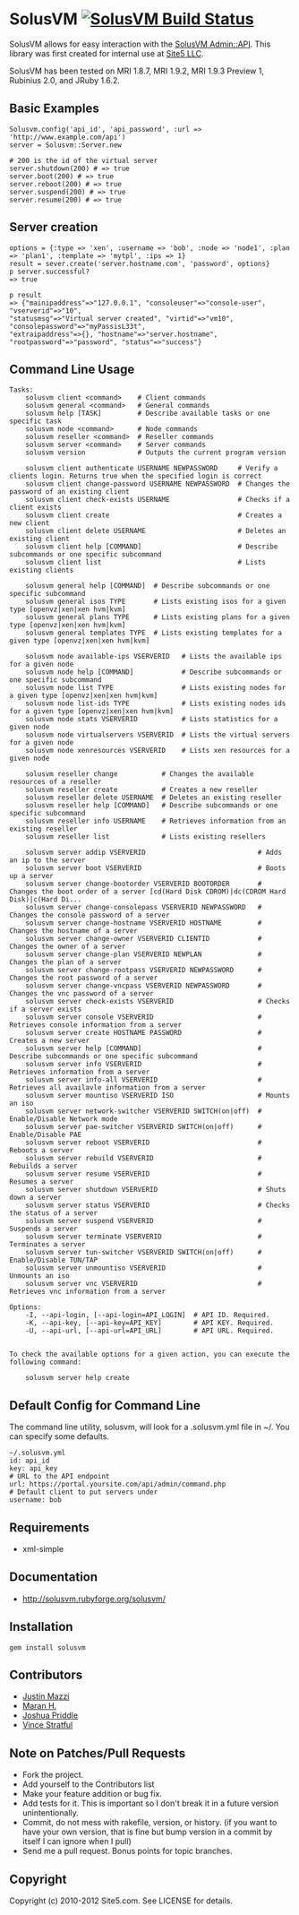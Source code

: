 SolusVM [![SolusVM Build Status][Build Icon]][Build Status]
===========================================================

SolusVM allows for easy interaction with the [SolusVM Admin::API][].
This library was first created for internal use at [Site5 LLC][].

SolusVM has been tested on MRI 1.8.7, MRI 1.9.2, MRI 1.9.3 Preview 1,
Rubinius 2.0, and JRuby 1.6.2.

[Site5 LLC]: http://www.site5.com
[SolusVM Admin::API]: http://wiki.solusvm.com/index.php/API:Admin
[Build Status]: http://travis-ci.org/site5/solusvm
[Build Icon]: https://secure.travis-ci.org/site5/solusvm.png?branch=master

Basic Examples
--------------

    Solusvm.config('api_id', 'api_password', :url => 'http://www.example.com/api')
    server = Solusvm::Server.new

    # 200 is the id of the virtual server
    server.shutdown(200) # => true
    server.boot(200) # => true
    server.reboot(200) # => true
    server.suspend(200) # => true
    server.resume(200) # => true

Server creation
---------------

    options = {:type => 'xen', :username => 'bob', :node => 'node1', :plan => 'plan1', :template => 'mytpl', :ips => 1}
    result = sever.create('server.hostname.com', 'password', options}
    p server.successful?
    => true

    p result
    => {"mainipaddress"=>"127.0.0.1", "consoleuser"=>"console-user", "vserverid"=>"10", 
    "statusmsg"=>"Virtual server created", "virtid"=>"vm10", "consolepassword"=>"myPassisL33t", 
    "extraipaddress"=>{}, "hostname"=>"server.hostname", "rootpassword"=>"password", "status"=>"success"}

Command Line Usage
------------------

    Tasks:
        solusvm client <command>    # Client commands
        solusvm general <command>   # General commands
        solusvm help [TASK]         # Describe available tasks or one specific task
        solusvm node <command>      # Node commands
        solusvm reseller <command>  # Reseller commands
        solusvm server <command>    # Server commands
        solusvm version             # Outputs the current program version

        solusvm client authenticate USERNAME NEWPASSWORD     # Verify a clients login. Returns true when the specified login is correct
        solusvm client change-password USERNAME NEWPASSWORD  # Changes the password of an existing client
        solusvm client check-exists USERNAME                 # Checks if a client exists
        solusvm client create                                # Creates a new client
        solusvm client delete USERNAME                       # Deletes an existing client
        solusvm client help [COMMAND]                        # Describe subcommands or one specific subcommand
        solusvm client list                                  # Lists existing clients

        solusvm general help [COMMAND]  # Describe subcommands or one specific subcommand
        solusvm general isos TYPE       # Lists existing isos for a given type [openvz|xen|xen hvm|kvm]
        solusvm general plans TYPE      # Lists existing plans for a given type [openvz|xen|xen hvm|kvm]
        solusvm general templates TYPE  # Lists existing templates for a given type [openvz|xen|xen hvm|kvm]

        solusvm node available-ips VSERVERID   # Lists the available ips for a given node
        solusvm node help [COMMAND]            # Describe subcommands or one specific subcommand
        solusvm node list TYPE                 # Lists existing nodes for a given type [openvz|xen|xen hvm|kvm]
        solusvm node list-ids TYPE             # Lists existing nodes ids for a given type [openvz|xen|xen hvm|kvm]
        solusvm node stats VSERVERID           # Lists statistics for a given node
        solusvm node virtualservers VSERVERID  # Lists the virtual servers for a given node
        solusvm node xenresources VSERVERID    # Lists xen resources for a given node

        solusvm reseller change           # Changes the available resources of a reseller
        solusvm reseller create           # Creates a new reseller
        solusvm reseller delete USERNAME  # Deletes an existing reseller
        solusvm reseller help [COMMAND]   # Describe subcommands or one specific subcommand
        solusvm reseller info USERNAME    # Retrieves information from an existing reseller
        solusvm reseller list             # Lists existing resellers

        solusvm server addip VSERVERID                            # Adds an ip to the server
        solusvm server boot VSERVERID                             # Boots up a server
        solusvm server change-bootorder VSERVERID BOOTORDER       # Changes the boot order of a server [cd(Hard Disk CDROM)|dc(CDROM Hard Disk)|c(Hard Di...
        solusvm server change-consolepass VSERVERID NEWPASSWORD   # Changes the console password of a server
        solusvm server change-hostname VSERVERID HOSTNAME         # Changes the hostname of a server
        solusvm server change-owner VSERVERID CLIENTID            # Changes the owner of a server
        solusvm server change-plan VSERVERID NEWPLAN              # Changes the plan of a server
        solusvm server change-rootpass VSERVERID NEWPASSWORD      # Changes the root password of a server
        solusvm server change-vncpass VSERVERID NEWPASSWORD       # Changes the vnc password of a server
        solusvm server check-exists VSERVERID                     # Checks if a server exists
        solusvm server console VSERVERID                          # Retrieves console information from a server
        solusvm server create HOSTNAME PASSWORD                   # Creates a new server
        solusvm server help [COMMAND]                             # Describe subcommands or one specific subcommand
        solusvm server info VSERVERID                             # Retrieves information from a server
        solusvm server info-all VSERVERID                         # Retrieves all availavle information from a server
        solusvm server mountiso VSERVERID ISO                     # Mounts an iso
        solusvm server network-switcher VSERVERID SWITCH(on|off)  # Enable/Disable Network mode
        solusvm server pae-switcher VSERVERID SWITCH(on|off)      # Enable/Disable PAE
        solusvm server reboot VSERVERID                           # Reboots a server
        solusvm server rebuild VSERVERID                          # Rebuilds a server
        solusvm server resume VSERVERID                           # Resumes a server
        solusvm server shutdown VSERVERID                         # Shuts down a server
        solusvm server status VSERVERID                           # Checks the status of a server
        solusvm server suspend VSERVERID                          # Suspends a server
        solusvm server terminate VSERVERID                        # Terminates a server
        solusvm server tun-switcher VSERVERID SWITCH(on|off)      # Enable/Disable TUN/TAP
        solusvm server unmountiso VSERVERID                       # Unmounts an iso
        solusvm server vnc VSERVERID                              # Retrieves vnc information from a server

    Options:
        -I, --api-login, [--api-login=API_LOGIN]  # API ID. Required.
        -K, --api-key, [--api-key=API_KEY]        # API KEY. Required.
        -U, --api-url, [--api-url=API_URL]        # API URL. Required.


    To check the available options for a given action, you can execute the following command:

        solusvm server help create

Default Config for Command Line
--------------------------------

The command line utility, solusvm, will look for a .solusvm.yml file in ~/. You can specify some defaults. 

    ~/.solusvm.yml
    id: api_id
    key: api_key
    # URL to the API endpoint
    url: https://portal.yoursite.com/api/admin/command.php
    # Default client to put servers under
    username: bob

Requirements
------------

* xml-simple

Documentation
-------------

* http://solusvm.rubyforge.org/solusvm/

Installation
------------

    gem install solusvm

Contributors
------------

* [Justin Mazzi](http://github.com/jmazzi)
* [Maran H.](http://github.com/maran)
* [Joshua Priddle](http://github.com/itspriddle)
* [Vince Stratful](http://github.com/Vincepbell)

Note on Patches/Pull Requests
-----------------------------
 
* Fork the project.
* Add yourself to the Contributors list
* Make your feature addition or bug fix.
* Add tests for it. This is important so I don't break it in a
  future version unintentionally.
* Commit, do not mess with rakefile, version, or history.
  (if you want to have your own version, that is fine but bump version in a commit by itself I can ignore when I pull)
* Send me a pull request. Bonus points for topic branches.

Copyright
---------

Copyright (c) 2010-2012 Site5.com. See LICENSE for details.
